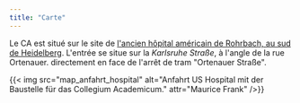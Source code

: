 ```yaml
---
title: "Carte"
---
```


Le CA est situé sur le site de [l'ancien hôpital américain de Rohrbach, au sud de Heidelberg](https://tools.wmflabs.org/geohack/geohack.php?pagename=Collegium+Academicum&params=49_22_34_N_8_41_10_E).
L'entrée se situe sur la _Karlsruhe Straße_, à l'angle de la rue Ortenauer.
directement en face de l'arrêt de tram "Ortenauer Straße".

<div class="columns">
	<div id="anfahrt" class="column">
	{{< img src="map_anfahrt_hospital" alt="Anfahrt US Hospital mit der Baustelle für das Collegium Academicum." attr="Maurice Frank" />}}
	</div>
	

